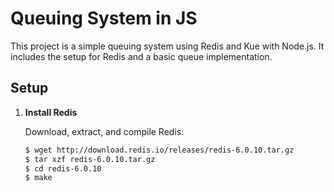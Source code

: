 # Queuing System in JS

This project is a simple queuing system using Redis and Kue with Node.js. It includes the setup for Redis and a basic queue implementation.

## Setup

1. **Install Redis**

   Download, extract, and compile Redis:

   ```sh
   $ wget http://download.redis.io/releases/redis-6.0.10.tar.gz
   $ tar xzf redis-6.0.10.tar.gz
   $ cd redis-6.0.10
   $ make